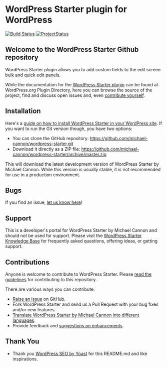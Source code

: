 # WordPress Starter plugin for WordPress

[![Build Status](https://travis-ci.org/michael-cannon/wordpress-starter.png?branch=master)](https://travis-ci.org/michael-cannon/wordpress-starter)
[![ProjectStatus](http://stillmaintained.com/michael-cannon/wordpress-starter.png)](http://stillmaintained.com/michael-cannon/wordpress-starter)

## Welcome to the WordPress Starter Github repository

WordPress Starter plugin allows you to add custom fields to the edit screen bulk and quick edit panels.

While the documentation for the [WordPress Starter plugin](http://wordpress.org/plugins/wordpress-starter/) can be found at WordPress.org Plugin Directory, here you can browse the source of the project, find and discuss open issues and, even [contribute yourself](https://github.com/michael-cannon/wordpress-starter/blob/master/CONTRIBUTING.md).

## Installation

Here's a [guide on how to install WordPress Starter in your WordPress site](http://wordpress.org/plugins/wordpress-starter/installation/). If you want to run the Git version though, you have two options:

* You can clone the GitHub repository: https://github.com/michael-cannon/wordpress-starter.git
* Download it directly as a ZIP file: https://github.com/michael-cannon/wordpress-starter/archive/master.zip

This will download the latest development version of WordPress Starter by Michael Cannon. While this version is usually stable, it is not recommended for use in a production environment.

## Bugs

If you find an issue, [let us know here](https://github.com/michael-cannon/wordpress-starter/issues/new)!

## Support

This is a developer's portal for WordPress Starter by Michael Cannon and should not be used for support. Please visit the [WordPress Starter Knowledge Base](https://aihrus.zendesk.com/categories/20102742-WordPress-Starter-Plugin) for frequently asked questions, offering ideas, or getting support.

## Contributions

Anyone is welcome to contribute to WordPress Starter. Please [read the guidelines](https://github.com/michael-cannon/wordpress-starter/blob/master/CONTRIBUTING.md) for contributing to this repository.

There are various ways you can contribute:

* [Raise an issue](https://github.com/michael-cannon/wordpress-starter/issues) on GitHub.
* Fork WordPress Starter and send us a Pull Request with your bug fixes and/or new features.
* [Translate WordPress Starter by Michael Cannon into different languages](https://aihrus.zendesk.com/entries/23691557-How-do-I-change-Testimonials-Widget-text-labels-).
* Provide feedback and [suggestions on enhancements](https://github.com/michael-cannon/wordpress-starter/issues?direction=desc&labels=Enhancement&page=1&sort=created&state=open).

## Thank You
* Thank you [WordPress SEO by Yoast](https://github.com/jdevalk/wordpress-seo/blob/master/README.md) for this README.md and like inspirations.
